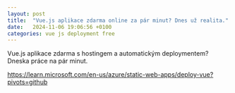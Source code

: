 ```yaml
---
layout: post
title:  "Vue.js aplikace zdarma online za pár minut? Dnes už realita."
date:   2024-11-06 19:06:56 +0100
categories: vue js deployment free
---
```


Vue.js aplikace zdarma s hostingem a automatickým deploymentem? Dneska práce na pár minut.

https://learn.microsoft.com/en-us/azure/static-web-apps/deploy-vue?pivots=github